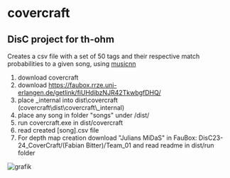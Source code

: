 # covercraft
## DisC project for th-ohm

Creates a csv file with a set of 50 tags and their respective match probabilities to a given song, using [musicnn](https://github.com/jordipons/musicnn)  

1. download covercraft
2. download https://faubox.rrze.uni-erlangen.de/getlink/fiUHdibzNJR42TkwbgfDHQ/
3. place _internal into dist\covercraft\
     (covercraft\dist\covercraft\\_internal)
4. place any song in folder "songs" under /dist/
5. run covercraft.exe in dist/covercraft
6. read created [song].csv file
7. For depth map creation download "Julians MiDaS" in FauBox: DisC23-24_CoverCraft/(Fabian Bitter)/Team_01 and read readme in dist/run folder

![grafik](https://github.com/julian6077/covercraft/assets/146760878/f2735ec9-1c73-44d3-850b-7884b9a172f0)

